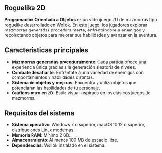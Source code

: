 ## Roguelike 2D

**Programación Orientada a Objetos** es un videojuego 2D de mazmorras tipo roguelike desarrollado en Wollok. En este juego, los jugadores exploran mazmorras generadas proceduralmente, enfrentándose a enemigos y recolectando objetos para mejorar sus habilidades y avanzar en la aventura.

## Características principales

- **Mazmorras generadas proceduralmente**: Cada partida ofrece una experiencia única gracias a la generación aleatoria de niveles.
- **Combate desafiante**: Enfréntate a una variedad de enemigos con comportamientos y habilidades distintas.
- **Sistema de objetos y mejoras**: Encuentra y utiliza objetos que potenciarán las habilidades de tu personaje.
- **Gráficos retro en 2D**: Estilo visual inspirado en los clásicos juegos de mazmorras.

## Requisitos del sistema

- **Sistema operativo**: Windows 7 o superior, macOS 10.12 o superior, distribuciones Linux modernas.
- **Memoria RAM**: Mínimo 2 GB.
- **Almacenamiento**: Al menos 100 MB de espacio libre.
- **Dependencias**: Wollok instalado en el sistema.
